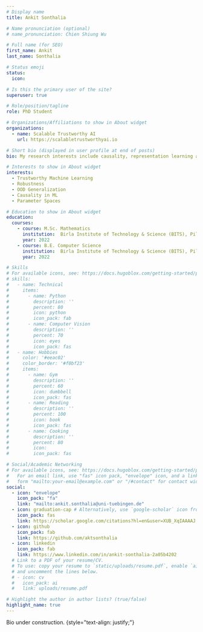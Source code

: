```yaml
---
# Display name
title: Ankit Sonthalia

# Name pronunciation (optional)
# name_pronunciation: Chien Shiung Wu

# Full name (for SEO)
first_name: Ankit
last_name: Sonthalia

# Status emoji
status:
  icon: 

# Is this the primary user of the site?
superuser: true

# Role/position/tagline
role: PhD Student

# Organizations/Affiliations to show in About widget
organizations:
  - name: Scalable Trustworthy AI
    url: https://scalabletrustworthyai.io

# Short bio (displayed in user profile at end of posts)
bio: My research interests include causality, representation learning and OOD generalization.

# Interests to show in About widget
interests:
  - Trustworthy Machine Learning
  - Robustness
  - OOD Generalization 
  - Causality in ML
  - Parameter Spaces

# Education to show in About widget
education:
  courses:
    - course: M.Sc. Mathematics
      institution:  Birla Institute of Technology & Science (BITS), Pilani
      year: 2022
    - course: B.E. Computer Science
      institution:  Birla Institute of Technology & Science (BITS), Pilani
      year: 2022

# Skills
# For available icons, see: https://docs.hugoblox.com/getting-started/page-builder/#icons
# skills:
#   - name: Technical
#     items:
#       - name: Python
#         description: ''
#         percent: 80
#         icon: python
#         icon_pack: fab
#       - name: Computer Vision
#         description: ''
#         percent: 70
#         icon: eyes
#         icon_pack: fas
#   - name: Hobbies
#     color: '#eeac02'
#     color_border: '#f0bf23'
#     items:
#       - name: Gym
#         description: ''
#         percent: 60
#         icon: dumbbell
#         icon_pack: fas
#       - name: Reading
#         description: ''
#         percent: 100
#         icon: book
#         icon_pack: fas
#       - name: Cooking
#         description: ''
#         percent: 80
#         icon: 
#         icon_pack: fas

# Social/Academic Networking
# For available icons, see: https://docs.hugoblox.com/getting-started/page-builder/#icons
#   For an email link, use "fas" icon pack, "envelope" icon, and a link in the
#   form "mailto:your-email@example.com" or "/#contact" for contact widget.
social:
  - icon: "envelope"
    icon_pack: "fa"
    link: "mailto:ankit.sonthalia@uni-tuebingen.de"
  - icon: graduation-cap # Alternatively, use `google-scholar` icon from `ai` icon pack
    icon_pack: fas
    link: https://scholar.google.com/citations?hl=en&user=XUB_XqIAAAAJ
  - icon: github
    icon_pack: fab
    link: https://github.com/aktsonthalia
  - icon: linkedin
    icon_pack: fab
    link: https://www.linkedin.com/in/ankit-sonthalia-2a05b4202
  # Link to a PDF of your resume/CV.
  # To use: copy your resume to `static/uploads/resume.pdf`, enable `ai` icons in `params.yaml`,
  # and uncomment the lines below.
  # - icon: cv
  #   icon_pack: ai
  #   link: uploads/resume.pdf

# Highlight the author in author lists? (true/false)
highlight_name: true
---
```


Bio under construction.
{style="text-align: justify;"}
